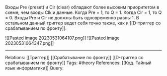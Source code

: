 Входы Pre (preset) и Clr (clear) обладают более высоким приоритетом в схеме, чем входы Clk и данные. Когда Pre = 1, то Q = 1. Когда Clr = 1, то Q = 0. Входы Pre и Clr не должны быть одновременно равны 1. В остальном данный триггер ведет себя точно также, как и [[D-триггер со срабатыванием по фронту]]. 

![[Pasted image 20230531064107.png]]
![[Pasted image 20230531064347.png]]

___
Relations: [[Триггер]] [[Срабатывание по фронту]] [[D-триггер со срабатыванием по фронту]] 
Tags: #theory 
References: [[Код. Тайный язык информатики]] 
Query: 
